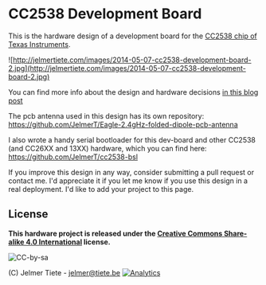 CC2538 Development Board
========================

This is the hardware design of a development board for the [CC2538 chip of Texas Instruments](http://www.ti.com/product/cc2538).

![http://jelmertiete.com/images/2014-05-07-cc2538-development-board-2.jpg](http://jelmertiete.com/images/2014-05-07-cc2538-development-board-2.jpg)

You can find more info about the design and hardware decisions [in this blog post](http://jelmertiete.com/2014/05/07/cc2538-development-board/)

The pcb antenna used in this design has its own repository: https://github.com/JelmerT/Eagle-2.4gHz-folded-dipole-pcb-antenna

I also wrote a handy serial bootloader for this dev-board and other CC2538 (and CC26XX and 13XX) hardware, which you can find here: https://github.com/JelmerT/cc2538-bsl

If you improve this design in any way, consider submitting a pull request or contact me. I'd appreciate it if you let me know if you use this design in a real deployment. I'd like to add your project to this page.

License
-------
**This hardware project is released under the [Creative Commons Share-alike 4.0 International](http://creativecommons.org/licenses/by-sa/4.0/) license.**

![CC-by-sa](http://i.creativecommons.org/l/by-sa/4.0/88x31.png)

(C) Jelmer Tiete - <jelmer@tiete.be>  [![Analytics](https://ga-beacon.appspot.com/UA-3496907-10/JelmerT/cc2538-dev-board?pixel)](https://github.com/igrigorik/ga-beacon)
